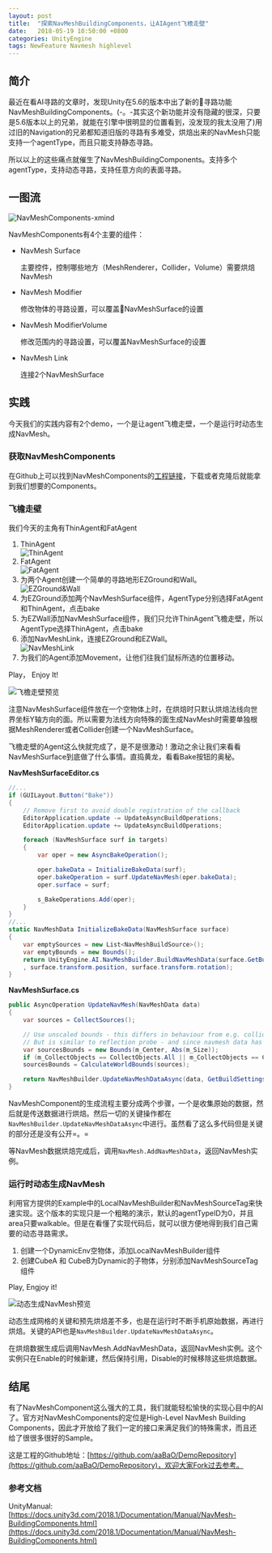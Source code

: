 ```yaml
---
layout: post
title:  "探索NavMeshBuildingComponents，让AIAgent飞檐走壁"
date:   2018-05-19 10:50:00 +0800
categories: UnityEngine
tags: NewFeature Navmesh highlevel
---
```


## 简介
最近在看AI寻路的文章时，发现Unity在5.6的版本中出了新的寻路功能NavMeshBuildingComponents。(-。-其实这个新功能并没有隐藏的很深，只要是5.6版本以上的兄弟，就能在引擎中很明显的位置看到，没发现的我太没用了)用过旧的Navigation的兄弟都知道旧版的寻路有多难受，烘焙出来的NavMesh只能支持一个agentType，而且只能支持静态寻路。

所以以上的这些痛点就催生了NavMeshBuildingComponents。支持多个agentType，支持动态寻路，支持任意方向的表面寻路。

## 一图流

![NavMeshComponents-xmind](http://oxujermt3.bkt.clouddn.com/image/blog/201805191050/NavMeshCuildComponents-xmind.png)

NavMeshComponents有4个主要的组件：
* NavMesh Surface

  主要控件，控制哪些地方（MeshRenderer，Collider，Volume）需要烘焙NavMesh

* NavMesh Modifier

  修改物体的寻路设置，可以覆盖NavMeshSurface的设置

* NavMesh ModifierVolume

  修改范围内的寻路设置，可以覆盖NavMeshSurface的设置

* NavMesh Link

  连接2个NavMeshSurface

## 实践
今天我们的实践内容有2个demo，一个是让agent飞檐走壁，一个是运行时动态生成NavMesh。

### 获取NavMeshComponents
在Github上可以找到NavMeshComponents的[工程链接](https://github.com/Unity-Technologies/NavMeshComponents)，下载或者克隆后就能拿到我们想要的Components。

### 飞檐走壁
我们今天的主角有ThinAgent和FatAgent

1. ThinAgent<br>
  ![ThinAgent](http://oxujermt3.bkt.clouddn.com/image/blog/201805191050/ThinAgent.png)<br>
2. FatAgent<br>
  ![FatAgent](http://oxujermt3.bkt.clouddn.com/image/blog/201805191050/FatAgent.png)<br>
3. 为两个Agent创建一个简单的寻路地形EZGround和Wall。<br>
  ![EZGround&Wall](http://oxujermt3.bkt.clouddn.com/image/blog/201805191050/EZGround&Wall.png)<br>
4. 为EZGround添加两个NavMeshSurface组件，AgentType分别选择FatAgent和ThinAgent，点击bake
5. 为EZWall添加NavMeshSurface组件，我们只允许ThinAgent飞檐走壁，所以AgentType选择ThinAgent，点击bake
6. 添加NavMeshLink，连接EZGround和EZWall。<br>
  ![NavMeshLink](http://oxujermt3.bkt.clouddn.com/image/blog/201805191050/NavMeshLink.png)<br>
7. 为我们的Agent添加Movement，让他们往我们鼠标所选的位置移动。

Play， Enjoy It!

![飞檐走壁预览](http://oxujermt3.bkt.clouddn.com/image/blog/201805191050/%E9%A3%9E%E6%AA%90%E8%B5%B0%E5%A3%81%E9%A2%84%E8%A7%88.gif)

注意NavMeshSurface组件放在一个空物体上时，在烘焙时只默认烘焙法线向世界坐标Y轴方向的面。所以需要为法线方向特殊的面生成NavMesh时需要单独根据MeshRenderer或者Collider创建一个NavMeshSurface。

飞檐走壁的Agent这么快就完成了，是不是很激动！激动之余让我们来看看NavMeshSurface到底做了什么事情。直捣黄龙，看看Bake按钮的奥秘。

**NavMeshSurfaceEditor.cs**
```csharp
//...
if (GUILayout.Button("Bake"))
{
	// Remove first to avoid double registration of the callback
	EditorApplication.update -= UpdateAsyncBuildOperations;
	EditorApplication.update += UpdateAsyncBuildOperations;

	foreach (NavMeshSurface surf in targets)
	{
		var oper = new AsyncBakeOperation();

		oper.bakeData = InitializeBakeData(surf);
		oper.bakeOperation = surf.UpdateNavMesh(oper.bakeData);
		oper.surface = surf;

		s_BakeOperations.Add(oper);
	}
}
//...
static NavMeshData InitializeBakeData(NavMeshSurface surface)
{
	var emptySources = new List<NavMeshBuildSource>();
	var emptyBounds = new Bounds();
	return UnityEngine.AI.NavMeshBuilder.BuildNavMeshData(surface.GetBuildSettings(), emptySources, emptyBounds
	, surface.transform.position, surface.transform.rotation);
}
```

**NavMeshSurface.cs**
```csharp
public AsyncOperation UpdateNavMesh(NavMeshData data)
{
	var sources = CollectSources();

	// Use unscaled bounds - this differs in behaviour from e.g. collider components.
	// But is similar to reflection probe - and since navmesh data has no scaling support - it is the right choice here.
	var sourcesBounds = new Bounds(m_Center, Abs(m_Size));
	if (m_CollectObjects == CollectObjects.All || m_CollectObjects == CollectObjects.Children)
	sourcesBounds = CalculateWorldBounds(sources);

	return NavMeshBuilder.UpdateNavMeshDataAsync(data, GetBuildSettings(), sources, sourcesBounds);
}
```

NavMeshComponent的生成流程主要分成两个步骤，一个是收集原始的数据，然后就是传送数据进行烘焙。然后一切的关键操作都在`NavMeshBuilder.UpdateNavMeshDataAsync`中进行。虽然看了这么多代码但是关键的部分还是没有公开=。=

等NavMesh数据烘焙完成后，调用`NavMesh.AddNavMeshData`，返回NavMesh实例。

### 运行时动态生成NavMesh
利用官方提供的Example中的LocalNavMeshBuilder和NavMeshSourceTag来快速实现。这个版本的实现只是一个粗略的演示，默认的agentTypeID为0，并且area只要walkable。但是在看懂了实现代码后，就可以很方便地得到我们自己需要的动态寻路需求。

1. 创建一个DynamicEnv空物体，添加LocalNavMeshBuilder组件
2. 创建CubeA 和 CubeB为Dynamic的子物体，分别添加NavMeshSourceTag组件

Play, Engjoy it!

![动态生成NavMesh预览](http://oxujermt3.bkt.clouddn.com/image/blog/201805191050/%E5%8A%A8%E6%80%81%E7%94%9F%E6%88%90NavMesh%E9%A2%84%E8%A7%88.gif)

动态生成网格的关键和预先烘焙差不多，也是在运行时不断手机原始数据，再进行烘焙。关键的API也是`NavMeshBuilder.UpdateNavMeshDataAsync`。

在烘焙数据生成后调用NavMesh.AddNavMeshData，返回NavMesh实例。这个实例只在Enable的时候新建，然后保持引用，Disable的时候移除这些烘焙数据。

## 结尾
有了NavMeshComponent这么强大的工具，我们就能轻松愉快的实现心目中的AI了。官方对NavMeshComponents的定位是High-Level NavMesh Building Components，因此才开放给了我们一定的接口来满足我们的特殊需求，而且还给了很很多很好的Sample。

这是工程的Github地址：[https://github.com/aaBaO/DemoRepository](https://github.com/aaBaO/DemoRepository)，欢迎大家Fork过去参考。

### 参考文档
UnityManual:[https://docs.unity3d.com/2018.1/Documentation/Manual/NavMesh-BuildingComponents.html](https://docs.unity3d.com/2018.1/Documentation/Manual/NavMesh-BuildingComponents.html)

